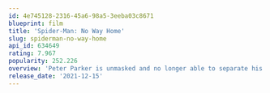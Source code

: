 ```yaml
---
id: 4e745128-2316-45a6-98a5-3eeba03c8671
blueprint: film
title: 'Spider-Man: No Way Home'
slug: spiderman-no-way-home
api_id: 634649
rating: 7.967
popularity: 252.226
overview: 'Peter Parker is unmasked and no longer able to separate his normal life from the high-stakes of being a super-hero. When he asks for help from Doctor Strange the stakes become even more dangerous, forcing him to discover what it truly means to be Spider-Man.'
release_date: '2021-12-15'
---
```

